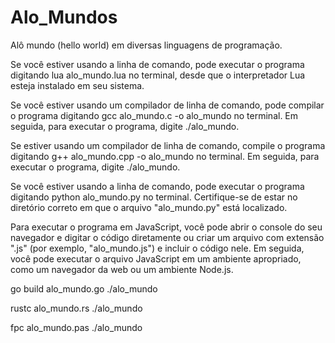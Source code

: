 # Alo_Mundos
Alô mundo (hello world) em diversas linguagens de programação.

Se você estiver usando a linha de comando, pode executar o programa digitando lua alo_mundo.lua no terminal, desde que o interpretador Lua esteja instalado em seu sistema.

Se você estiver usando um compilador de linha de comando, pode compilar o programa digitando gcc alo_mundo.c -o alo_mundo no terminal. Em seguida, para executar o programa, digite ./alo_mundo.

Se estiver usando um compilador de linha de comando, compile o programa digitando g++ alo_mundo.cpp -o alo_mundo no terminal. Em seguida, para executar o programa, digite ./alo_mundo.

Se você estiver usando a linha de comando, pode executar o programa digitando python alo_mundo.py no terminal. Certifique-se de estar no diretório correto em que o arquivo "alo_mundo.py" está localizado.

Para executar o programa em JavaScript, você pode abrir o console do seu navegador e digitar o código diretamente ou criar um arquivo com extensão ".js" (por exemplo, "alo_mundo.js") e incluir o código nele. Em seguida, você pode executar o arquivo JavaScript em um ambiente apropriado, como um navegador da web ou um ambiente Node.js.

go build alo_mundo.go
./alo_mundo

rustc alo_mundo.rs
./alo_mundo

fpc alo_mundo.pas
./alo_mundo
